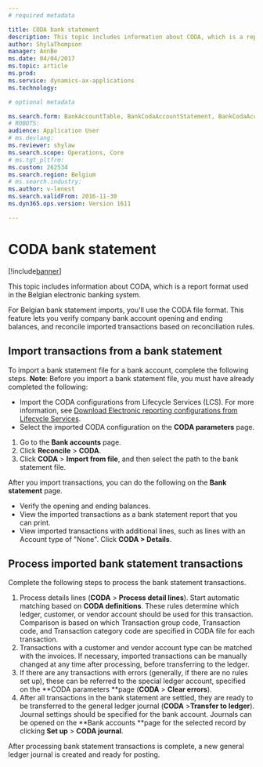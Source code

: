 ```yaml
---
# required metadata

title: CODA bank statement
description: This topic includes information about CODA, which is a report format used in the Belgian electronic banking system. 
author: ShylaThompson
manager: AnnBe
ms.date: 04/04/2017
ms.topic: article
ms.prod: 
ms.service: dynamics-ax-applications
ms.technology: 

# optional metadata

ms.search.form: BankAccountTable, BankCodaAccountStatement, BankCodaAccountStatementLines, BankCodaParameters, BankCodaTrans, BankCodaTransCategory, BankCodaTransDefTable, BankCodaTransFamily
# ROBOTS: 
audience: Application User
# ms.devlang: 
ms.reviewer: shylaw
ms.search.scope: Operations, Core
# ms.tgt_pltfrm: 
ms.custom: 262534
ms.search.region: Belgium
# ms.search.industry: 
ms.author: v-lenest
ms.search.validFrom: 2016-11-30
ms.dyn365.ops.version: Version 1611

---
```


# CODA bank statement

[!include[banner](../includes/banner.md)]


This topic includes information about CODA, which is a report format used in the Belgian electronic banking system. 

For Belgian bank statement imports, you'll use the CODA file format. This feature lets you verify company bank account opening and ending balances, and reconcile imported transactions based on reconciliation rules.

## Import transactions from a bank statement
To import a bank statement file for a bank account, complete the following steps. **Note**: Before you import a bank statement file, you must have already completed the following:

-   Import the CODA configurations from Lifecycle Services (LCS). For more information, see [Download Electronic reporting configurations from Lifecycle Services](/dynamics365/operations/dev-itpro/analytics/download-electronic-reporting-configuration-lcs).
-   Select the imported CODA configuration on the **CODA parameters** page.

1.  Go to the **Bank accounts** page.
2.  Click **Reconcile** &gt; **CODA**.
3.  Click **CODA** &gt; **Import from file**, and then select the path to the bank statement file.

After you import transactions, you can do the following on the **Bank statement** page.

-   Verify the opening and ending balances.
-   View the imported transactions as a bank statement report that you can print.
-   View imported transactions with additional lines, such as lines with an Account type of "None". Click **CODA &gt; Details**.

## Process imported bank statement transactions
Complete the following steps to process the bank statement transactions.

1.  Process details lines (**CODA** &gt; **Process detail lines**). Start automatic matching based on **CODA definitions**. These rules determine which ledger, customer, or vendor account should be used for this transaction. Comparison is based on which Transaction group code, Transaction code, and Transaction category code are specified in CODA file for each transaction.
2.  Transactions with a customer and vendor account type can be matched with the invoices. If necessary, imported transactions can be manually changed at any time after processing, before transferring to the ledger.
3.  If there are any transactions with errors (generally, if there are no rules set up), these can be referred to the special ledger account, specified on the **CODA parameters **page (**CODA** &gt; **Clear errors**).
4.  After all transactions in the bank statement are settled, they are ready to be transferred to the general ledger journal (**CODA** &gt;**Transfer to ledger**). Journal settings should be specified for the bank account. Journals can be opened on the **Bank accounts **page for the selected record by clicking **Set up** &gt; **CODA journal**.

After processing bank statement transactions is complete, a new general ledger journal is created and ready for posting.



